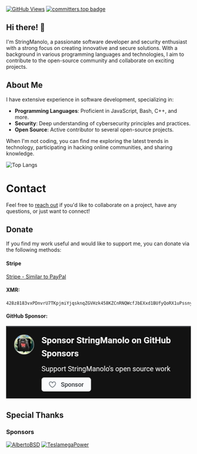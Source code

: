 [![GitHub Views](https://komarev.com/ghpvc/?username=StringManolo&color=2A3F36)](https://github.com/stringmanolo)
[![committers.top badge](https://user-badge.committers.top/spain/StringManolo.svg)](https://user-badge.committers.top/spain/StringManolo)

## Hi there! 👋

I'm StringManolo, a passionate software developer and security enthusiast with a strong focus on creating innovative and secure solutions. With a background in various programming languages and technologies, I aim to contribute to the open-source community and collaborate on exciting projects.

## About Me

I have extensive experience in software development, specializing in:

- **Programming Languages**: Proficient in JavaScript, Bash, C++, and more.
- **Security**: Deep understanding of cybersecurity principles and practices.
- **Open Source**: Active contributor to several open-source projects.

When I'm not coding, you can find me exploring the latest trends in technology, participating in hacking online communities, and sharing knowledge.


![Top Langs](https://github-readme-stats.vercel.app/api/top-langs/?username=StringManolo&hide=html,css,smali,makefile,dogescript&langs_count=10)

# Contact
Feel free to [reach out](https://stringmanolo.github.io/portfolio/#contact) if you'd like to collaborate on a project, have any questions, or just want to connect!



## Donate

If you find my work useful and would like to support me, you can donate via the following methods:
#### Stripe
[Stripe - Similar to PayPal](https://buy.stripe.com/bIY7t6b1z3T857G3cc)

#### XMR:
```
428z8183vxPDnvrU7TKpjmiYjqsknqZGVHzk458KZCnRNQWcfJbEXxd1BUfyQoRX1uPssnynN7KwMh2GMeWfK7BeFp1htMA
```

#### GitHub Sponsor:
[![Sponsor](https://raw.githubusercontent.com/StringManolo/share/master/images/sponsor_card.jpg)](https://github.com/sponsors/StringManolo)

## Special Thanks

### Sponsors

[![AlbertoBSD](https://avatars.githubusercontent.com/u/17832765?s=60&v=4)](https://github.com/albertobsd) 
[![TeslamegaPower](https://avatars.githubusercontent.com/u/132848198?s=60&v=4)](https://github.com/TeslamegaPower)
